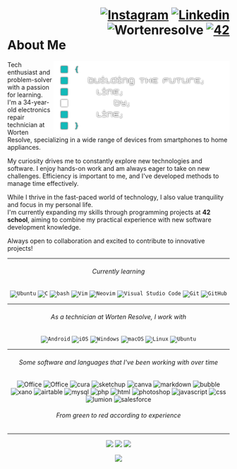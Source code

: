 
<div align="left">
 
  
# <div align="right">[![Instagram](https://img.shields.io/badge/Instagram-E4405F?style=flat-square&logo=instagram&logoColor=white)](https://instagram.com/adao__goncalves) [![Linkedin](https://img.shields.io/badge/LinkedIn-0077B5?style=flat-square&logo=linkedin&logoColor=white)](https://www.linkedin.com/in/ad%C3%A3o-gon%C3%A7alves-639b05331?utm_source=share&utm_campaign=share_via&utm_content=profile&utm_medium=android_app&original_referer=) ![Wortenresolve](https://custom-icon-badges.demolab.com/badge/-wortenresolve-darkblue.svg?style=flat-square&logo=wor&logoColor=white) <a href='https://profile.intra.42.fr/users/adamarqu' target="_blank"><img alt='42' src='https://img.shields.io/badge/Porto-100000?style=flat-square&logo=42&logoColor=white&labelColor=000000&color=000000'/></a> </div> About Me
<img align="right" src="./assests/readmenbsb.png" width="400"/>
Tech enthusiast and problem-solver with a passion for learning. 
<br/>I'm a 34-year-old electronics repair technician at Worten Resolve, specializing in a wide range of devices from smartphones to home appliances.

My curiosity drives me to constantly explore new technologies and software. I enjoy hands-on work and am always eager to take on new challenges. Efficiency is important to me, and I've developed methods to manage time effectively.

While I thrive in the fast-paced world of technology, I also value tranquility and focus in my personal life. 
<br/>I'm currently expanding my skills through programming projects at **42 school**, aiming to combine my practical experience with new software development knowledge.

Always open to collaboration and excited to contribute to innovative projects!
</div>
<div align="center">

---
###### Currently learning
<!-- <p align="center">
  <a href="#" style="pointer-events: none;">
    <img src="https://skillicons.dev/icons?i=c,powershell,vim,neovim,ubuntu,git,github,markdown" />
  </a>
</p> -->
<div align="center">
	<code><img width="40" src="https://user-images.githubusercontent.com/25181517/186884153-99edc188-e4aa-4c84-91b0-e2df260ebc33.png" alt="Ubuntu" title="Ubuntu"/></code>
	<code><img width="40" src="https://user-images.githubusercontent.com/25181517/192106070-46255bcf-65e6-4c6b-a296-bf8d0d8fb2a7.png" alt="C" title="C"/></code>
	<code><img width="40" src="https://user-images.githubusercontent.com/25181517/192158606-7c2ef6bd-6e04-47cf-b5bc-da2797cb5bda.png" alt="bash" title="bash"/></code>
	<code><img width="40" src="https://user-images.githubusercontent.com/25181517/192108889-232b3431-a585-4b36-a62d-9078bd3641d9.png" alt="Vim" title="Vim"/></code>
	<code><img width="40" src="https://github-production-user-asset-6210df.s3.amazonaws.com/136815194/258326081-b113a23c-5c04-45aa-819c-bd04e8ac2a37.png" alt="Neovim" title="Neovim"/></code>
	<code><img width="40" src="https://user-images.githubusercontent.com/25181517/192108891-d86b6220-e232-423a-bf5f-90903e6887c3.png" alt="Visual Studio Code" title="Visual Studio Code"/></code>
	<code><img width="40" src="https://user-images.githubusercontent.com/25181517/192108372-f71d70ac-7ae6-4c0d-8395-51d8870c2ef0.png" alt="Git" title="Git"/></code>
	<code><img width="40" src="https://user-images.githubusercontent.com/25181517/192108374-8da61ba1-99ec-41d7-80b8-fb2f7c0a4948.png" alt="GitHub" title="GitHub"/></code>
</div>

---
###### As a technician at Worten Resolve, I work with
<div align="center">
	<code><img width="40" src="https://user-images.githubusercontent.com/25181517/117269608-b7dcfb80-ae58-11eb-8e66-6cc8753553f0.png" alt="Android" title="Android"/></code>
	<code><img width="40" src="https://user-images.githubusercontent.com/25181517/121406611-a8246b80-c95e-11eb-9b11-b771486377f6.png" alt="iOS" title="iOS"/></code>
	<code><img width="40" src="https://user-images.githubusercontent.com/25181517/186884150-05e9ff6d-340e-4802-9533-2c3f02363ee3.png" alt="Windows" title="Windows"/></code>
	<code><img width="40" src="https://user-images.githubusercontent.com/25181517/186884152-ae609cca-8cf1-4175-8d60-1ce1fa078ca2.png" alt="macOS" title="macOS"/></code>
	<code><img width="40" src="https://github.com/marwin1991/profile-technology-icons/assets/76662862/2481dc48-be6b-4ebb-9e8c-3b957efe69fa" alt="Linux" title="Linux"/></code>
	<code><img width="40" src="https://user-images.githubusercontent.com/25181517/186884153-99edc188-e4aa-4c84-91b0-e2df260ebc33.png" alt="Ubuntu" title="Ubuntu"/></code>
</div>

---

###### Some software and languages that I've been working with over time
![Office](https://custom-icon-badges.demolab.com/badge/-MS_Office-green.svg?style=for-the-badge&logo=office&logoColor=white)
![Office](https://custom-icon-badges.demolab.com/badge/-OpenOffice-green.svg?style=for-the-badge&logo=apacheopenoffice&logoColor=white)
![cura](https://custom-icon-badges.demolab.com/badge/-cura-green.svg?style=for-the-badge&logo=cura&logoColor=white)
![sketchup](https://custom-icon-badges.demolab.com/badge/-sketchup-green.svg?style=for-the-badge&logo=sketchup&logoColor=white)
![canva](https://custom-icon-badges.demolab.com/badge/-canva-green.svg?style=for-the-badge&logo=canva&logoColor=white)
![markdown](https://custom-icon-badges.demolab.com/badge/-markdown-green.svg?style=for-the-badge&logo=markdown&logoColor=white)
![bubble](https://custom-icon-badges.demolab.com/badge/-bubble.io-green.svg?style=for-the-badge&logo=bubbleoffice&logoColor=white)
![xano](https://custom-icon-badges.demolab.com/badge/-xano-greenyellow.svg?style=for-the-badge&logo=xano&logoColor=white)
![airtable](https://custom-icon-badges.demolab.com/badge/-airtable-greenyellow.svg?style=for-the-badge&logo=airtable&logoColor=white)
![mysql](https://custom-icon-badges.demolab.com/badge/-mysql-yellow.svg?style=for-the-badge&logo=mysql&logoColor=white)
![php](https://custom-icon-badges.demolab.com/badge/-php-yellow.svg?style=for-the-badge&logo=php&logoColor=white)
![html](https://custom-icon-badges.demolab.com/badge/-html-yellow.svg?style=for-the-badge&logo=html5&logoColor=white)
![photoshop](https://custom-icon-badges.demolab.com/badge/-photoshop-yellow.svg?style=for-the-badge&logo=adobephotoshop&logoColor=white)
![javascript](https://custom-icon-badges.demolab.com/badge/-javascript-orange.svg?style=for-the-badge&logo=javascript&logoColor=white)
![css](https://custom-icon-badges.demolab.com/badge/-css-orange.svg?style=for-the-badge&logo=css&logoColor=white)
![lumion](https://custom-icon-badges.demolab.com/badge/-lumion-orange.svg?style=for-the-badge&logo=lumion&logoColor=white)
![salesforce](https://custom-icon-badges.demolab.com/badge/-salesforce-orangered.svg?style=for-the-badge&logo=salesforce&logoColor=white)
###### From green to red according to experience

<!-- [![trophy](https://github-profile-trophy.vercel.app/?username=AdaoG0n&theme=oldie&frame=false)](https://github.com/AdaoG0n/github-profile-trophy) -->

---
 
![](http://github-profile-summary-cards.vercel.app/api/cards/profile-details?username=AdaoG0n&theme=transparent) 
![](http://github-profile-summary-cards.vercel.app/api/cards/productive-time?username=AdaoG0n&theme=transparent&utcOffset=8) 
![](http://github-profile-summary-cards.vercel.app/api/cards/stats?username=AdaoG0n&theme=transparent) 

<div align="center">
  
 ![](https://visitcount.itsvg.in/api?id=AdaoG0n&label=Profile%20Views&color=12&icon=3&pretty=true)
</div>
</div>

